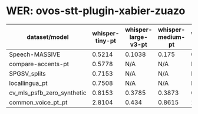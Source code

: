 
# WER: ovos-stt-plugin-xabier-zuazo
|dataset/model|whisper-tiny-pt|whisper-large-v3-pt|whisper-medium-pt|whisper-small-pt|
|-|-|-|-|-|
| Speech-MASSIVE | 0.5214 | 0.1038 | 0.175 | 0.2155 |
| compare-accents-pt | 0.5778 | N/A | N/A | N/A |
| SPGSV_splits | 0.7153 | N/A | N/A | N/A |
| locallingua_pt | 0.7508 | N/A | N/A | N/A |
| cv_mls_psfb_zero_synthetic | 0.8153 | 0.3785 | 0.3873 | 0.4358 |
| common_voice_pt_pt | 2.8104 | 0.434 | 0.8615 | 1.2372 |